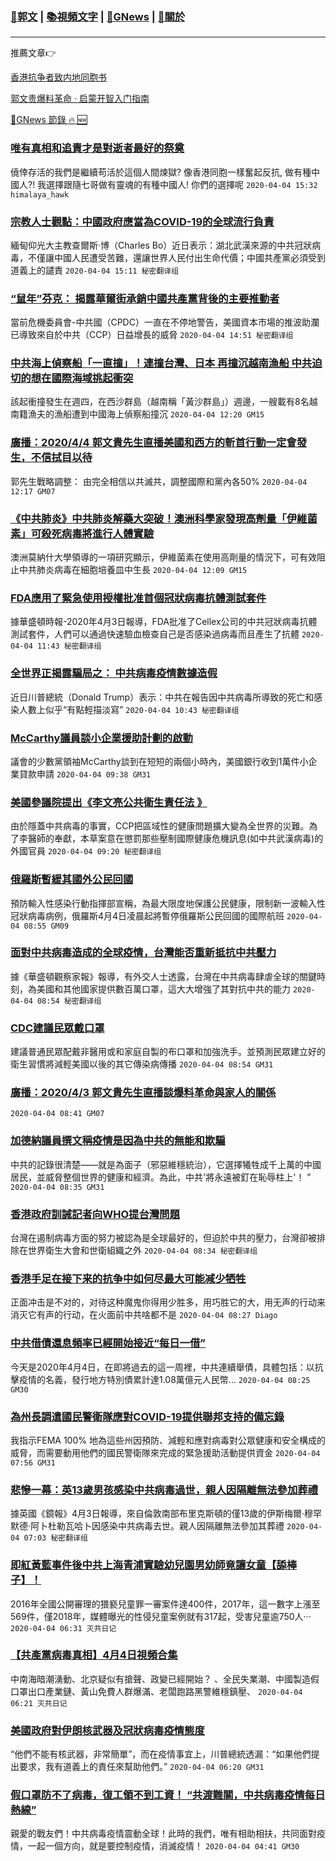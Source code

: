 ###  [:eagle:郭文](https://github.com/ourhimalayas/txt) | [:books:視頻文字](https://github.com/ourhimalayas/txt/blob/master/content/README.md) | [:newspaper:GNews](https://github.com/ourhimalayas/txt/blob/master/content/gnews/README.md) | [:pray:關於](https://github.com/ourhimalayas/home/tree/master/about)
---

推薦文章:point_right:

[香港抗争者致内地同胞书](https://github.com/ourhimalayas/news/blob/master/2019/08/a_letter_from_the_hong_kong_people.md)

[郭文贵爆料革命 · 启蒙开智入门指南](https://github.com/ourhimalayas/txt/issues/1)

[:newspaper:GNews 節錄 :fire: :new:](https://github.com/ourhimalayas/txt/blob/master/content/gnews/README.md) 



### [唯有真相和追責才是對逝者最好的祭奠](/content/gnews/1/README.md)

僥倖存活的我們是繼續苟活於這個人間煉獄? 像香港同胞一樣奮起反抗, 做有種中國人?! 我選擇跟隨七哥做有靈魂的有種中國人! 你們的選擇呢  `2020-04-04 15:32 himalaya_hawk`

### [宗教人士觀點：中國政府應當為COVID-19的全球流行負責](/content/gnews/2/README.md)

緬甸仰光大主教查爾斯·博（Charles Bo）近日表示：湖北武漢來源的中共冠狀病毒，不僅讓中國人民遭受苦難，還讓世界人民付出生命代價；中國共產黨必須受到道義上的譴責  `2020-04-04 15:11 秘密翻译组`

### [“鼠年”芬克： 揭露華爾街承銷中國共產黨背後的主要推動者](/content/gnews/3/README.md)

當前危機委員會-中共國（CPDC）一直在不停地警告，美國資本市場的推波助瀾已導致來自於中共（CCP）日益增長的威脅  `2020-04-04 14:51 秘密翻译组`

### [中共海上偵察船「一直撞」！連撞台灣、日本 再撞沉越南漁船 中共迫切的想在國際海域挑起衝突](/content/gnews/4/README.md)

該起衝撞發生在週四，在西沙群島（越南稱「黃沙群島」）週邊，一艘載有8名越南籍漁夫的漁船遭到中國海上偵察船撞沉  `2020-04-04 12:20 GM15`

### [廣播：2020/4/4 郭文貴先生直播美國和西方的斬首行動一定會發生，不信拭目以待](/content/gnews/5/README.md)

郭先生戰略調整： 由完全相信以共滅共，調整國際和黨內各50%  `2020-04-04 12:17 GM07`

### [《中共肺炎》中共肺炎解藥大突破！澳洲科學家發現高劑量「伊維菌素」可殺死病毒將進行人體實驗](/content/gnews/6/README.md)

澳洲莫納什大學領導的一項研究顯示，伊維菌素在使用高劑量的情況下，可有效阻止中共肺炎病毒在細胞培養皿中生長  `2020-04-04 12:09 GM15`

### [FDA應用了緊急使用授權批准首個冠狀病毒抗體測試套件](/content/gnews/7/README.md)

據華盛頓時報-2020年4月3日報導，FDA批准了Cellex公司的中共冠狀病毒抗體測試套件，人們可以通過快速驗血檢查自己是否感染過病毒而且產生了抗體  `2020-04-04 11:43 秘密翻译组`

### [全世界正揭露騙局之： 中共病毒疫情數據造假](/content/gnews/8/README.md)

近日川普總統（Donald Trump）表示：中共在報告因中共病毒所導致的死亡和感染人數上似乎“有點輕描淡寫”  `2020-04-04 10:43 秘密翻译组`

### [McCarthy議員談小企業援助計劃的啟動](/content/gnews/9/README.md)

議會的少數黨領袖McCarthy談到在短短的兩個小時內，美國銀行收到1萬件小企業貸款申請  `2020-04-04 09:38 GM31`

### [美國參議院提出《李文亮公共衛生責任法 》](/content/gnews/10/README.md)

由於隱蓋中共病毒的事實，CCP把區域性的健康問題擴大變為全世界的災難。為了李醫師的奉獻，本草案意在懲罰那些壓制國際健康危機訊息(如中共武漢病毒)的外國官員  `2020-04-04 09:20 秘密翻译组`

### [俄羅斯暫緩其國外公民回國](/content/gnews/11/README.md)

預防輸入性感染行動指揮部宣稱，為最大限度地保護公民健康，限制新一波輸入性冠狀病毒病例，俄羅斯4月4日凌晨起將暫停俄羅斯公民回國的國際航班  `2020-04-04 08:55 GM09`

### [面對中共病毒造成的全球疫情，台灣能否重新抵抗中共壓力](/content/gnews/12/README.md)

據《華盛頓觀察家報》報導，有外交人士透露，台灣在中共病毒肆虐全球的關鍵時刻，為美國和其他國家提供數百萬口罩，這大大增強了其對抗中共的能力  `2020-04-04 08:54 秘密翻译组`

### [CDC建議民眾戴口罩](/content/gnews/13/README.md)

建議普通民眾配戴非醫用或和家庭自製的布口罩和加強洗手。並預測民眾建立好的衛生習慣將減輕美國以後的其它傳染病傳播  `2020-04-04 08:54 GM31`

### [廣播：2020/4/3 郭文貴先生直播談爆料革命與家人的關係](/content/gnews/14/README.md)

 `2020-04-04 08:41 GM07`

### [加德納議員撰文稱疫情是因為中共的無能和欺騙](/content/gnews/15/README.md)

中共的記錄很清楚——就是為面子（邪惡維穩統治），它選擇犧牲成千上萬的中國居民，並威脅整個世界的健康和經濟。為此，中共&#039;將永遠被釘在恥辱柱上&#039;！ ”  `2020-04-04 08:35 GM31`

### [香港政府訓誡記者向WHO提台灣問題](/content/gnews/16/README.md)

台灣在遏制病毒方面的努力被認為是全球最好的，但迫於中共的壓力，台灣卻被排除在世界衛生大會和世衛組織之外  `2020-04-04 08:34 秘密翻译组`

### [香港手足在接下来的抗争中如何尽最大可能减少牺牲](/content/gnews/17/README.md)

正面冲击是不对的，对待这种魔鬼你得用少胜多，用巧胜它的大，用无声的行动来消灭它有声的行动，在火面前中共啥都不是  `2020-04-04 08:27 Diago`

### [中共借債還息頻率已經開始接近“每日一借”](/content/gnews/18/README.md)

今天是2020年4月4日，在即將過去的這一周裡，中共連續舉債，具體包括：以抗擊疫情的名義，發行地方特別債累計達1.08萬億元人民幣...  `2020-04-04 08:25 GM30`

### [為州長調遣國民警衛隊應對COVID-19提供聯邦支持的備忘錄](/content/gnews/19/README.md)

我指示FEMA 100% 地為這些州因預防、減輕和應對病毒對公眾健康和安全構成的威脅，而需要動用他們的國民警衛隊來完成的緊急援助活動提供資金  `2020-04-04 07:56 GM31`

### [悲慘一幕：英13歲男孩感染中共病毒過世，親人因隔離無法參加葬禮](/content/gnews/20/README.md)

據英國《鏡報》4月3日報導，來自倫敦南部布里克斯頓的僅13歲的伊斯梅爾·穆罕默德·阿卜杜勒瓦哈卜因感染中共病毒去世。親人因隔離無法參加其葬禮  `2020-04-04 07:03 秘密翻译组`

### [即紅黃藍事件後中共上海青浦實驗幼兒園男幼師竟讓女童【舔棒子】！](/content/gnews/21/README.md)

2016年全國公開審理的猥褻兒童罪一審案件達400件，2017年，這一數字上漲至569件，僅2018年，媒體曝光的性侵兒童案例就有317起，受害兒童逾750人···  `2020-04-04 06:31 灭共日记`

### [【共產黨病毒真相】4月4日視頻合集](/content/gnews/22/README.md)

中南海暗潮湧動、北京疑似有搶聲、政變已經開始？ 、全民失業潮、中國製造假口罩出口產業鏈、黃山免費人群爆滿、老闆跑路黑警維穩鎮壓、  `2020-04-04 06:21 灭共日记`

### [美國政府對伊朗核武器及冠狀病毒疫情態度](/content/gnews/23/README.md)

“他們不能有核武器，非常簡單”，而在疫情事宜上，川普總統透漏：“如果他們提出要求，我有道義上的責任來幫助他們。”  `2020-04-04 06:20 GM31`

### [假口罩防不了病毒，復工領不到工資！ “共渡難關，中共病毒疫情每日熱線”](/content/gnews/24/README.md)

親愛的戰友們！中共病毒疫情震動全球！此時的我們，唯有相助相扶，共同面對疫情，一起一個方向，就是要控制疫情，消滅疫情！  `2020-04-04 04:41 GM30`

